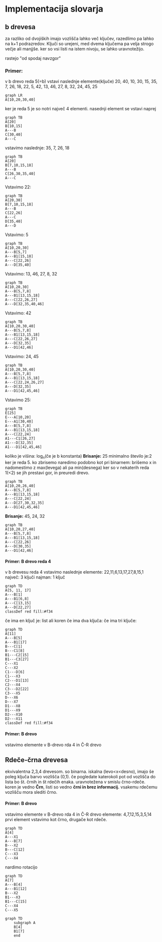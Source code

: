 # Implementacija slovarja
## b drevesa
za razliko od dvojiških imajo vozlišča lahko več ključev, razedlimo pa lahko na k+1 podrazredov. Ključi so urejeni, med dvema ključema pa velja strogo večje ali manjjše. ker so vsi listi na istem nivoju, se lahko uravnotežijo.

rastejo "od spodaj navzgor"

### Primer:
v b drevo reda 5(=b) vstavi naslednje elemente(ključe)
20, 40, 10, 30, 15, 35, 7, 26, 18, 22, 5, 42, 13, 46, 27, 8, 32, 24, 45, 25
```mermaid
graph LR
A[10,20,30,40]
```
ker je reda 5 je so notri največ 4 elementi. nasednji element se vstavi naprej
```mermaid
graph TB
A[20]
B[10,15]
A---B
C[30,40]
A---C
```
vstavimo naslednje: 35, 7, 26, 18
```mermaid
graph TB
A[20]
B[7,10,15,18]
A---B
C[26,30,35,40]
A---C
```
Vstavimo 22:
```mermaid
graph TB
A[20,30]
B[7,10,15,18]
A---B
C[22,26]
A---C
D[35,40]
A---D
```
Vstavimo: 5
```mermaid
graph TB
A[10,20,30]
A---B[5,7]
A---B1[15,18]
A---C[22,26]
A---D[35,40]
```
Vstavimo: 13, 46, 27, 8, 32
```mermaid
graph TB
A[10,20,30]
A---B[5,7,8]
A---B1[13,15,18]
A---C[22,26,27]
A---D[32,35,40,46]
```
Vstavimo: 42
```mermaid
graph TB
A[10,20,30,40]
A---B[5,7,8]
A---B1[13,15,18]
A---C[22,26,27]
A---D[32,35]
A---D1[42,46]
```
Vstavimo: 24, 45
```mermaid
graph TB
A[10,20,30,40]
A---B[5,7,8]
A---B1[13,15,18]
A---C[22,24,26,27]
A---D[32,35]
A---D1[42,45,46]
```
Vstavimo 25:
```mermaid
graph TB
E[25]
E---A[10,20]
E---A1[30,40]
A---B[5,7,8]
A---B1[13,15,18]
A---C[22,24]
A1---C1[26,27]
A1---D[32,35]
A1---D1[42,45,46]
```
koliko je višina: $\log_n$(če je b konstanta)
**Brisanje:** 25
minimalno število je:2 ker je reda 5. ko zbrisemo naredimo podobno kot pri binarnem:
brišemo x in nadomestimo z max(levega) ali pa min(desnega)
ker so v nekaterih reda 1(<2) se jih prestavi gor, in preuredi drevo.
```mermaid
graph TB
A[10,20,26,40]
A---B[5,7,8]
A---B1[13,15,18]
A---C[22,24]
A---D[27,30,32,35]
A---D1[42,45,46]
```
**Brisanje:** 45, 24, 32
```mermaid
graph TB
A[10,20,27,40]
A---B[5,7,8]
A---B1[13,15,18]
A---C[22,26]
A---D[30,35]
A---D1[42,46]
```
#### Primer: B drevo reda 4
v b drevesu reda 4 vstavimo naslednje elemente: 22,11,6,13,17,27,8,15,1
največ: 3 ključi
najman: 1 ključ
```mermaid
graph TD
A[5, 11, 17]
A---B[1]
A---B1[6,8]
A---C[13,15]
A---D[22,27]
classDef red fill:#f34
```
če ima en ključ je: list ali koren
če ima dva ključa:
če ima tri ključe: 
```mermaid
graph TD
A[11]
A---B[5]
A---B1[17]
B---C[1]
B---C1[8]
B1---C2[15]
B1---C3[27]
C---X1
C---X2
C1---D[6]
C1---X3
C2---D1[13]
C2---X4
C3---D2[22]
C3---X5
D---X6
D---X7
D1---X8
D1---X9
D2---X10
D2---X11
classDef red fill:#f34
```

#### Primer: B drevo
vstavimo elemente v B-drevo rda 4 in Č-R drevo
## Rdeče-črna drevesa
ekvivalentna 2,3,4 drevesom. so binarna. iskalna (levo<x<desno), imajo še poleg ključa barvo vozlišča (0,1). če pogledate katerokoli pot od vozlišča do lista bo št. črnih in št rdečih enaka. uravnotežena v smislu črno-rdeče. koren je vedno **Črn**, listi so vedno **črni in brez informacij.** vsakemu rdečemu vozlišču mora slediti črno.

#### Primer: B drevo
vstavimo elemente v B-drevo rda 4 in Č-R drevo
elemente: 4,7,12,15,3,5,14
prvi element vstavimo kot črno, drugače kot rdeče.
```mermaid
graph TD
A[4]
A---X1
A---B[7]
B---X2
B---C[12]
C---X3
C---X4
```
nardimo rotacijo
```mermaid
graph TD
A[7]
A---B[4]
A---B1[12]
B---X2
B1---X3
B1---C[15]
C---X4
C---X5
```



```mermaid
graph TD
	subgraph A
	B[4]
	B1[7]
	end